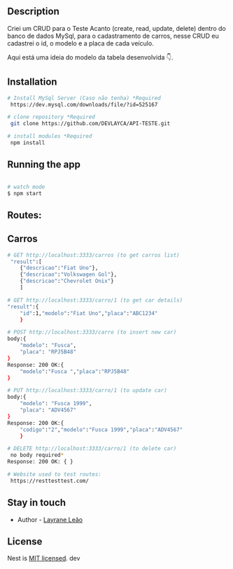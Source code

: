 
## Description

Criei um CRUD para o Teste Acanto (create, read, update, delete) dentro do banco de dados MySql, para o cadastramento de carros, nesse CRUD eu cadastrei o id, o modelo e a placa de cada veículo.

Aqui está uma ideia do modelo da tabela desenvolvida  👇.

## Installation

```bash
# Install MySql Server (Caso não tenha) *Required
 https://dev.mysql.com/downloads/file/?id=525167

# clone repository *Required
 git clone https://github.com/DEVLAYCA/API-TESTE.git

# install modules *Required
 npm install

```

## Running the app

```bash

# watch mode
$ npm start

```

## Routes:

## Carros

```bash
# GET http://localhost:3333/carros (to get carros list)
 "result":[
    {"descricao":"Fiat Uno"},
    {"descricao":"Volkswagen Gol"},
    {"descricao":"Chevrolet Onix"}
    ]
```

```bash
# GET http://localhost:3333/carro/1 (to get car details)
"result":{
    "id":1,"modelo":"Fiat Uno","placa":"ABC1234"
    }
```

```bash
# POST http://localhost:3333/carro (to insert new car)
body:{
    "modelo": "Fusca",
    "placa": "RPJ5B48"
}
Response: 200 OK:{
    "modelo":"Fusca ","placa":"RPJ5B48"
}
```

```bash
# PUT http://localhost:3333/carro/1 (to update car)
body:{
    "modelo": "Fusca 1999",
    "placa": "ADV4567"
}
Response: 200 OK:{
    "codigo":"2","modelo":"Fusca 1999","placa":"ADV4567"
    }
```

```bash
# DELETE http://localhost:3333/carro/1 (to delete car)
 no body required*
Response: 200 OK: { }
```

```bash
# Website used to test routes:
 https://resttesttest.com/
```

## Stay in touch

- Author - [Layrane Leão](https://www.linkedin.com/in/layrane-le%C3%A3o-451946278/)

## License

Nest is [MIT licensed](LICENSE).
dev
